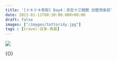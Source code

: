 ```yaml
---
title: '[ドキドキ鳥取] Day4：赤瓦十三號館 白壁倶楽部'
date: 2021-01-11T08:30:00.000+08:00
draft: false
images: ["/images/tottori4y.jpg"]
tags : [travel-日本-鳥取]
---
```




![](/images/tottori4y.jpg)


  
  
{{<tottori>}}  
